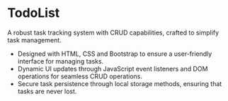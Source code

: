 # TodoList
A robust task tracking system with CRUD capabilities, crafted to simplify task
management.
* Designed with HTML, CSS and Bootstrap to ensure a user-friendly
  interface for managing tasks.
* Dynamic UI updates through JavaScript event listeners and DOM
  operations for seamless CRUD operations.
* Secure task persistence through local storage methods, ensuring that
  tasks are never lost.
